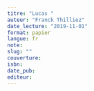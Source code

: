 ```yaml
---
titre: "Lucas "
auteur: "Franck Thilliez"
date_lecture: "2019-11-01"
format: papier
langue: fr
note:
slug: ""
couverture: 
isbn: 
date_pub: 
editeur: 
---
```

